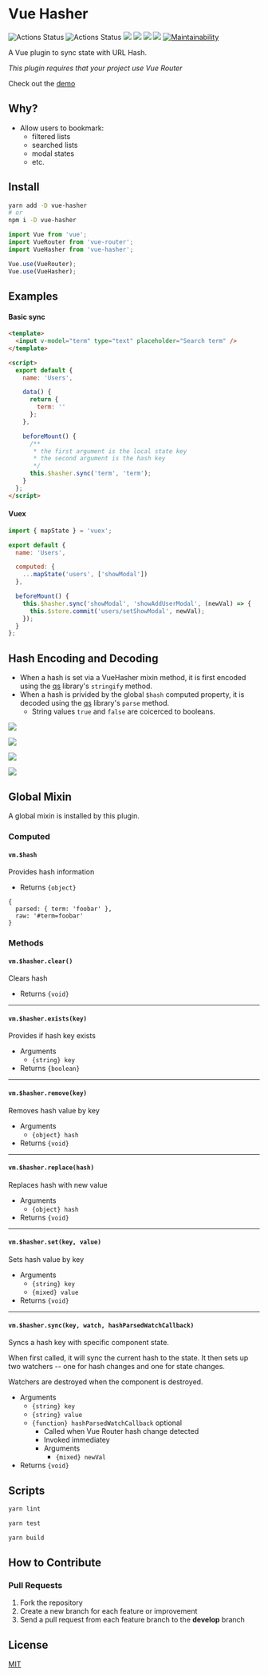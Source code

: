 # Vue Hasher

![Actions Status](https://github.com/crishellco/vue-hasher/workflows/Build/badge.svg) ![Actions Status](https://github.com/crishellco/vue-hasher/workflows/Deploy/badge.svg) ![](badges/badge-branches.svg) ![](badges/badge-functionss.svg) ![](badges/badge-lines.svg) ![](badges/badge-statements.svg) [![Maintainability](https://api.codeclimate.com/v1/badges/1cb0265d286a10d3a2c0/maintainability)](https://codeclimate.com/github/crishellco/vue-hasher/maintainability)

A Vue plugin to sync state with URL Hash.

_This plugin requires that your project use Vue Router_

Check out the [demo](https://vue-hasher.netlify.com/)

## Why?

- Allow users to bookmark:
  - filtered lists
  - searched lists
  - modal states
  - etc.

## Install

```bash
yarn add -D vue-hasher
# or
npm i -D vue-hasher
```

```javascript
import Vue from 'vue';
import VueRouter from 'vue-router';
import VueHasher from 'vue-hasher';

Vue.use(VueRouter);
Vue.use(VueHasher);
```

## Examples

#### Basic sync

```html
<template>
  <input v-model="term" type="text" placeholder="Search term" />
</template>

<script>
  export default {
    name: 'Users',

    data() {
      return {
        term: ''
      };
    },

    beforeMount() {
      /**
       * the first argument is the local state key
       * the second argument is the hash key
       */
      this.$hasher.sync('term', 'term');
    }
  };
</script>
```

#### Vuex

```javascript
import { mapState } = 'vuex';

export default {
  name: 'Users',

  computed: {
    ...mapState('users', ['showModal'])
  },

  beforeMount() {
    this.$hasher.sync('showModal', 'showAddUserModal', (newVal) => {
      this.$store.commit('users/setShowModal', newVal);
    });
  }
};
```

## Hash Encoding and Decoding

- When a hash is set via a VueHasher mixin method, it is first encoded using the [qs](https://www.npmjs.com/package/qs) library's `stringify` method.
- When a hash is privided by the global `$hash` computed property, it is decoded using the [qs](https://www.npmjs.com/package/qs) library's `parse` method.
  - String values `true` and `false` are coicerced to booleans.

![](assets/url-term.png)

![](assets/computed-term.png)

![](assets/url-filters.png)

![](assets/computed-filters.png)

## Global Mixin

A global mixin is installed by this plugin.

### Computed

#### `vm.$hash`

Provides hash information

- Returns `{object}`

```
{
  parsed: { term: 'foobar' },
  raw: '#term=foobar'
}
```

### Methods

#### `vm.$hasher.clear()`

Clears hash

- Returns `{void}`

---

#### `vm.$hasher.exists(key)`

Provides if hash key exists

- Arguments
  - `{string} key`
- Returns `{boolean}`

---

#### `vm.$hasher.remove(key)`

Removes hash value by key

- Arguments
  - `{object} hash`
- Returns `{void}`

---

#### `vm.$hasher.replace(hash)`

Replaces hash with new value

- Arguments
  - `{object} hash`
- Returns `{void}`

---

#### `vm.$hasher.set(key, value)`

Sets hash value by key

- Arguments
  - `{string} key`
  - `{mixed} value`
- Returns `{void}`

---

#### `vm.$hasher.sync(key, watch, hashParsedWatchCallback)`

Syncs a hash key with specific component state.

When first called, it will sync the current hash to the state. It then sets up two watchers -- one for hash changes and one for state changes.

Watchers are destroyed when the component is destroyed.

- Arguments
  - `{string} key`
  - `{string} value`
  - `{function} hashParsedWatchCallback` optional
    - Called when Vue Router hash change detected
    - Invoked immediatey
    - Arguments
      - `{mixed} newVal`
- Returns `{void}`

## Scripts

```bash
yarn lint
```

```bash
yarn test
```

```bash
yarn build
```

## How to Contribute

### Pull Requests

1. Fork the repository
2. Create a new branch for each feature or improvement
3. Send a pull request from each feature branch to the **develop** branch

## License

[MIT](http://opensource.org/licenses/MIT)
